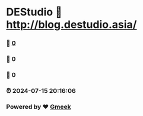 # DEStudio :link: http://blog.destudio.asia/ 
### :page_facing_up: [0](http://blog.destudio.asia//tag.html) 
### :speech_balloon: 0 
### :hibiscus: 0 
### :alarm_clock: 2024-07-15 20:16:06 
### Powered by :heart: [Gmeek](https://github.com/Meekdai/Gmeek)
